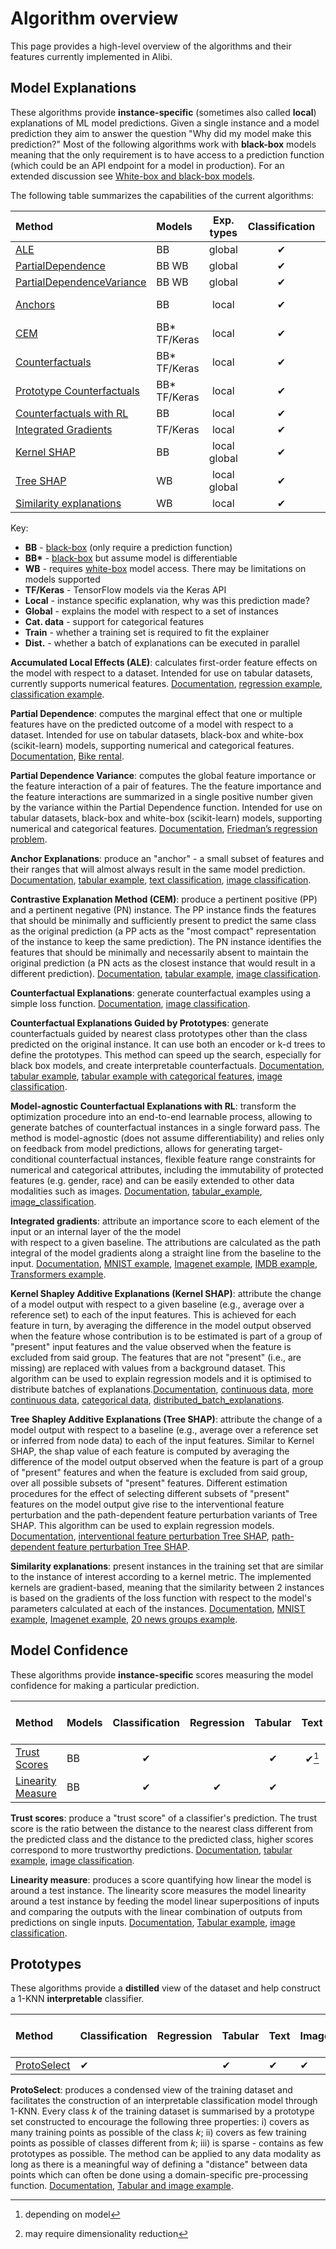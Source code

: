 # Algorithm overview

This page provides a high-level overview of the algorithms and their features currently implemented
in Alibi.

## Model Explanations
These algorithms provide **instance-specific** (sometimes also called **local**) explanations of ML model
predictions. Given a single instance and a model prediction they aim to answer the question "Why did
my model make this prediction?" Most of the following algorithms work with **black-box** models meaning that the
only requirement is to have access to a prediction function (which could be an API endpoint for a model in production). For an extended discussion see [White-box and black-box models](white_box_black_box.md).

The following table summarizes the capabilities of the current algorithms:

|Method|Models|Exp. types|Classification|Regression|Tabular|Text|Image|Cat. data|Train|Dist.|
|:---|:---|:---:|:---:|:---:|:---:|:---:|:---:|:---:|:---|:---:|
|[ALE](../methods/ALE.ipynb)|BB|global|✔|✔|✔| | | |✔| |
|[PartialDependence](../methods/PartialDependence.ipynb)|BB WB|global|✔|✔|✔| | |✔|✔| |
|[PartialDependenceVariance](../methods/PartialDependenceVariance.ipynb)|BB WB|global|✔|✔|✔| | |✔|✔| |
|[Anchors](../methods/Anchors.ipynb)|BB|local|✔| |✔|✔|✔|✔|For Tabular| |
|[CEM](../methods/CEM.ipynb)|BB* TF/Keras|local|✔| |✔| |✔| |Optional| |
|[Counterfactuals](../methods/CF.ipynb)|BB* TF/Keras|local|✔| |✔| |✔| |No| |
|[Prototype Counterfactuals](../methods/CFProto.ipynb)|BB* TF/Keras|local|✔| |✔| |✔|✔|Optional| |
|[Counterfactuals with RL](https://docs.seldon.io/projects/alibi/en/stable/methods/CFRL.html)|BB|local|✔| |✔| |✔|✔|✔| |
|[Integrated Gradients](../methods/IntegratedGradients.ipynb)|TF/Keras|local|✔|✔|✔|✔|✔|✔|Optional| |
|[Kernel SHAP](../methods/KernelSHAP.ipynb)|BB|local  global|✔|✔|✔| | |✔|✔|✔|
|[Tree SHAP](../methods/TreeSHAP.ipynb)|WB|local  global|✔|✔|✔| | |✔|Optional| | |
|[Similarity explanations](../methods/Similarity.ipynb)|WB|local|✔|✔|✔|✔|✔|✔|✔| | |



Key:
 - **BB** - [black-box](white_box_black_box.md) (only require a prediction function)
 - **BB\*** - [black-box](white_box_black_box.md) but assume model is differentiable
 - **WB** - requires [white-box](white_box_black_box.md) model access. There may be limitations on models supported
 - **TF/Keras** - TensorFlow models via the Keras API
 - **Local** - instance specific explanation, why was this prediction made?
 - **Global** - explains the model with respect to a set of instances
 - **Cat. data** - support for categorical features
 - **Train** - whether a training set is required to fit the explainer
 - **Dist.** - whether a batch of explanations can be executed in parallel

**Accumulated Local Effects (ALE)**: calculates first-order feature effects on the model with
respect to a dataset. Intended for use on tabular datasets, currently supports numerical features.
[Documentation](../methods/ALE.ipynb), [regression example](../examples/ale_regression_boston.ipynb),
[classification example](../examples/ale_classification.ipynb).

**Partial Dependence**: computes the marginal effect that one or multiple features have on the predicted outcome of a 
model with respect to a dataset. Intended for use on tabular datasets, black-box and white-box (scikit-learn) models, 
supporting numerical and categorical features.
[Documentation](../methods/PartialDependence.ipynb),
[Bike rental](../examples/pdp_regression_bike.ipynb).

**Partial Dependence Variance**: computes the global feature importance or the feature interaction of a pair of features. 
The the feature importance and the feature interactions are summarized in a single positive number given by the variance 
within the Partial Dependence function. Intended for use on tabular datasets, black-box and white-box (scikit-learn) models, 
supporting numerical and categorical features.
[Documentation](../methods/PartialDependenceVariance.ipynb),
[Friedman’s regression problem](../examples/pd_variance_regression_friedman.ipynb).
 
**Anchor Explanations**: produce an "anchor" - a small subset of features and their ranges that will
almost always result in the same model prediction. [Documentation](../methods/Anchors.ipynb),
[tabular example](../examples/anchor_tabular_adult.ipynb),
[text classification](../examples/anchor_text_movie.ipynb),
[image classification](../examples/anchor_image_imagenet.ipynb).

**Contrastive Explanation Method (CEM)**: produce a pertinent positive (PP) and a pertinent negative
(PN) instance. The PP instance finds the features that should be minimally and sufficiently present
to predict the same class as the original prediction (a PP acts as the "most compact" representation
of the instance to keep the same prediction). The PN instance identifies the features that should be
minimally and necessarily absent to maintain the original prediction (a PN acts as the closest
instance that would result in a different prediction). [Documentation](../methods/CEM.ipynb),
[tabular example](../examples/cem_iris.ipynb), [image classification](../examples/cem_mnist.ipynb).

**Counterfactual Explanations**: generate counterfactual examples using a simple loss function.
[Documentation](../methods/CF.ipynb), [image classification](../examples/cf_mnist.ipynb).

**Counterfactual Explanations Guided by Prototypes**: generate counterfactuals guided by nearest class
prototypes other than the class predicted on the original instance. It can use both an encoder or k-d trees
to define the prototypes. This method can speed up the search, especially for black box models, and create
interpretable counterfactuals. [Documentation](../methods/CFProto.ipynb),
[tabular example](../examples/cfproto_housing.ipynb),
[tabular example with categorical features](../examples/cfproto_cat_adult_ohe.ipynb),
[image classification](../examples/cfproto_mnist.ipynb).

**Model-agnostic Counterfactual Explanations with RL**: transform the optimization procedure into an end-to-end 
learnable process, allowing to generate batches of counterfactual instances in a single forward pass. The method 
is model-agnostic (does not assume differentiability) and relies only on feedback from model predictions, allows for 
generating target-conditional counterfactual instances, flexible feature range constraints for numerical and categorical
attributes, including the immutability of protected features (e.g. gender, race) and can be easily extended to other 
data modalities such as images. [Documentation](../methods/CFRL.ipynb), 
[tabular_example](../examples/cfrl_adult.ipynb),
[image_classification](../examples/cfrl_mnist.ipynb).

**Integrated gradients**: attribute an importance score to each element of the input or an internal layer of the the model  
with respect to a given baseline. The attributions are calculated as the path integral of the model gradients along a 
straight line from the baseline to the input.
[Documentation](../methods/IntegratedGradients.ipynb),
[MNIST example](../examples/integrated_gradients_mnist.ipynb),
[Imagenet example](../examples/integrated_gradients_imagenet.ipynb),
[IMDB example](../examples/integrated_gradients_imdb.ipynb),
[Transformers example](../examples/integrated_gradients_transformers.ipynb).

**Kernel Shapley Additive Explanations (Kernel SHAP)**: attribute the change of a model output with respect
to a given baseline (e.g., average over a reference set) to each of the input features. This is achieved for
each feature in turn, by averaging the difference in the model output observed when the feature whose contribution
is to be estimated is part of a group of "present" input features and the value observed when the feature is excluded
from said group. The features that are not "present" (i.e., are missing) are replaced with values from a background
dataset. This algorithm can be used to explain regression models and it is optimised to distribute batches of explanations.[Documentation](../methods/KernelSHAP.ipynb),
[continuous data](../examples/kernel_shap_wine_intro.ipynb),
[more continuous data](../examples/kernel_shap_wine_lr.ipynb),
[categorical data](../examples/kernel_shap_adult_lr.ipynb),
[distributed_batch_explanations](../examples/distributed_kernel_shap_adult_lr.ipynb).

**Tree Shapley Additive Explanations (Tree SHAP)**: attribute the change of a model output with respect to a baseline
(e.g., average over a reference set or inferred from node data) to each of the input features. Similar to Kernel SHAP,
the shap value of each feature is computed by averaging the difference of the model output observed when the feature
is part of a group of "present" features and when the feature is excluded from said group, over all possible subsets
of "present" features. Different estimation procedures for the effect of selecting different subsets of "present"
features on the model output give rise to the interventional feature perturbation and the path-dependent feature
perturbation variants of Tree SHAP. This algorithm can be used to explain regression models.
[Documentation](../methods/TreeSHAP.ipynb),
[interventional feature perturbation Tree SHAP](../examples/interventional_tree_shap_adult_xgb.ipynb),
[path-dependent feature perturbation Tree SHAP](../examples/path_dependent_tree_shap_adult_xgb.ipynb).

**Similarity explanations**: present instances in the training set that are similar to the instance of interest 
according to a kernel metric. The implemented kernels are gradient-based, meaning that the similarity between 2 
instances is based on the gradients of the loss function with respect to the model's parameters calculated at each 
of the instances.
[Documentation](../methods/Similarity.ipynb),
[MNIST example](../examples/similarity_explanations_mnist.ipynb),
[Imagenet example](../examples/similarity_explanations_imagenet.ipynb),
[20 news groups example](../examples/similarity_explanations_20ng.ipynb).


## Model Confidence
These algorithms provide **instance-specific** scores measuring the model confidence for making a
particular prediction.

|Method|Models|Classification|Regression|Tabular|Text|Images|Categorical Features|Train set required|
|:---|:---|:---:|:---:|:---:|:---:|:---:|:---:|:---|
|[Trust Scores](../methods/TrustScores.ipynb)|BB|✔| |✔|✔[^1]|✔[^2]| |Yes|
|[Linearity Measure](../methods/LinearityMeasure.ipynb)|BB|✔|✔|✔| |✔| |Optional|

[^1]: depending on model
[^2]: may require dimensionality reduction

**Trust scores**: produce a "trust score" of a classifier's prediction. The trust score is the ratio
between the distance to the nearest class different from the predicted class and the distance to the
predicted class, higher scores correspond to more trustworthy predictions.
[Documentation](../methods/TrustScores.ipynb),
[tabular example](../examples/trustscore_iris.ipynb),
[image classification](../examples/trustscore_mnist.ipynb).

**Linearity measure**: produces a score quantifying how linear the model is around a test instance.
The linearity score measures the model linearity around a test instance by feeding the model linear
superpositions of inputs and comparing the outputs with the linear combination of outputs from
predictions on single inputs.
[Documentation](../methods/LinearityMeasure.ipynb),
[Tabular example](../examples/linearity_measure_iris.ipynb),
[image classification](../examples/linearity_measure_fashion_mnist.ipynb).

## Prototypes
These algorithms provide a **distilled** view of the dataset and help construct a 1-KNN **interpretable** classifier.

|Method|Classification|Regression|Tabular|Text|Images|Categorical Features|Train set labels|
|:-----|:-------------|:---------|:------|:---|:-----|:-------------------|:---------------|
|[ProtoSelect](https://docs.seldon.io/projects/alibi/en/latest/methods/ProtoSelect.html)|✔| |✔|✔|✔|✔| Optional       |

**ProtoSelect**: produces a condensed view of the training dataset and facilitates the construction of an interpretable
classification model through 1-KNN. Every class *k* of the training dataset is summarised by a prototype set
constructed to encourage the following three properties: i) covers as many training points as possible of the
class *k*; ii) covers as few training points as possible of classes different from *k*; iii) is sparse - contains as
few prototypes as possible. The method can be applied to any data modality as long as there is a meaningful way of
defining a "distance" between data points which can often be done using a domain-specific pre-processing function.
[Documentation](../methods/ProtoSelect.ipynb),
[Tabular and image example](../examples/protoselect_adult_cifar10.ipynb).